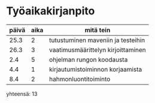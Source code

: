 # Työaikakirjanpito
päivä | aika | mitä tein
----- | ---- | ---------
25.3 | 2 | tutustuminen maveniin ja testeihin
26.3 | 3 | vaatimusmäärittelyn kirjoittaminen
2.4 | 5 | ohjelman rungon koodausta
4.4 | 1 | kirjautumistoiminnon korjaamista
8.4 | 2 | hahmonluontitoiminto

yhteensä: 13
